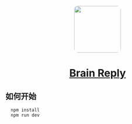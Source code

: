 <p align="center">
  <a href="https://brainreply.com">
    <picture>
      <source media="(prefers-color-scheme: dark)" srcset="https://pic.imgdb.cn/item/64115338ebf10e5d53b24e02.png">
      <img style="border-radius: 10px" src="https://pic.imgdb.cn/item/64115338ebf10e5d53b24e02.png" height="128">
    </picture>
    <h1 align="center">Brain Reply</h1>
  </a>
</p>

## 如何开始
```
  npm install
  npm run dev
```
